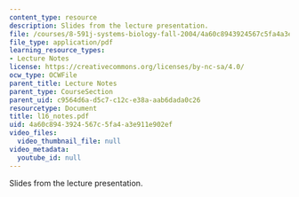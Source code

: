 ```yaml
---
content_type: resource
description: Slides from the lecture presentation.
file: /courses/8-591j-systems-biology-fall-2004/4a60c8943924567c5fa4a3e911e902ef_l16_notes.pdf
file_type: application/pdf
learning_resource_types:
- Lecture Notes
license: https://creativecommons.org/licenses/by-nc-sa/4.0/
ocw_type: OCWFile
parent_title: Lecture Notes
parent_type: CourseSection
parent_uid: c9564d6a-d5c7-c12c-e38a-aab6dada0c26
resourcetype: Document
title: l16_notes.pdf
uid: 4a60c894-3924-567c-5fa4-a3e911e902ef
video_files:
  video_thumbnail_file: null
video_metadata:
  youtube_id: null
---
```

Slides from the lecture presentation.